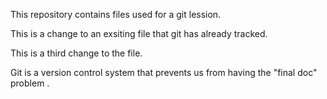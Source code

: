 This repository contains files used for a git lession.

This is a change to an exsiting file that git has already tracked.

This is a third change to the file.

Git is a version control system that prevents us from having the "final doc" problem
.
